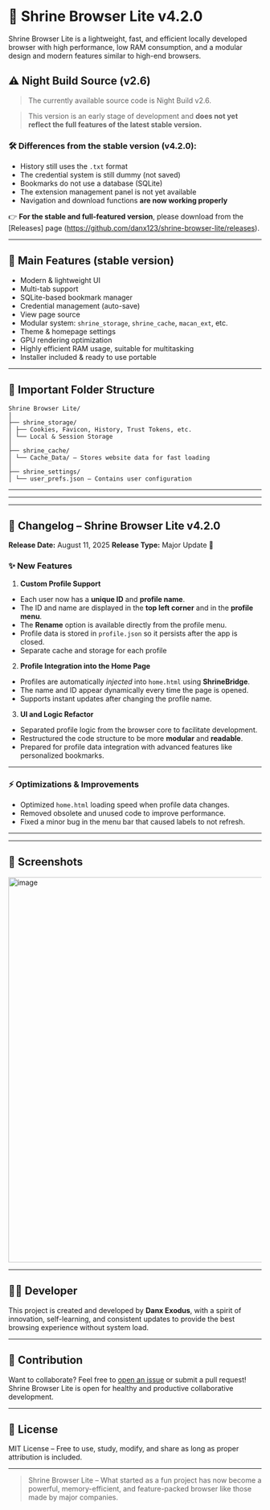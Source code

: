 # 🦁 Shrine Browser Lite v4.2.0

Shrine Browser Lite is a lightweight, fast, and efficient locally developed browser with high performance, low RAM consumption, and a modular design and modern features similar to high-end browsers.

## ⚠️ Night Build Source (v2.6)

> The currently available source code is Night Build v2.6.

> This version is an early stage of development and **does not yet reflect the full features of the latest stable version.**

### 🛠 Differences from the stable version (v4.2.0):

- History still uses the `.txt` format
- The credential system is still dummy (not saved)
- Bookmarks do not use a database (SQLite)
- The extension management panel is not yet available
- Navigation and download functions **are now working properly**

👉 **For the stable and full-featured version**, please download from the [Releases] page (https://github.com/danx123/shrine-browser-lite/releases).

---

## 🚀 Main Features (stable version)

- Modern & lightweight UI
- Multi-tab support
- SQLite-based bookmark manager
- Credential management (auto-save)
- View page source
- Modular system: `shrine_storage`, `shrine_cache`, `macan_ext`, etc.
- Theme & homepage settings
- GPU rendering optimization
- Highly efficient RAM usage, suitable for multitasking
- Installer included & ready to use portable

---

## 📂 Important Folder Structure

```
Shrine Browser Lite/
│
├── shrine_storage/
│ ├── Cookies, Favicon, History, Trust Tokens, etc.
│ └── Local & Session Storage
│
├── shrine_cache/
│ └── Cache_Data/ – Stores website data for fast loading
│
├── shrine_settings/
│ └── user_prefs.json – Contains user configuration
```

---

---

---

## **📝 Changelog – Shrine Browser Lite v4.2.0**

**Release Date:** August 11, 2025
**Release Type:** Major Update 🚀

### **✨ New Features**

1. **Custom Profile Support**

* Each user now has a **unique ID** and **profile name**.
* The ID and name are displayed in the **top left corner** and in the **profile menu**.
* The **Rename** option is available directly from the profile menu.
* Profile data is stored in `profile.json` so it persists after the app is closed.
* Separate cache and storage for each profile

2. **Profile Integration into the Home Page**

* Profiles are automatically *injected* into `home.html` using **ShrineBridge**.
* The name and ID appear dynamically every time the page is opened.
* Supports instant updates after changing the profile name.

3. **UI and Logic Refactor**

* Separated profile logic from the browser core to facilitate development.
* Restructured the code structure to be more **modular** and **readable**.
* Prepared for profile data integration with advanced features like personalized bookmarks.

---

### **⚡ Optimizations & Improvements**

* Optimized `home.html` loading speed when profile data changes.
* Removed obsolete and unused code to improve performance.
* Fixed a minor bug in the menu bar that caused labels to not refresh.

---

---

## 📸 Screenshots
<img width="1365" height="767" alt="image" src="https://github.com/user-attachments/assets/a0a13f4a-fda8-4d56-81bb-2634daa8958d" />










---

## 👨‍💻 Developer

This project is created and developed by **Danx Exodus**, with a spirit of innovation, self-learning, and consistent updates to provide the best browsing experience without system load.

---

## 🤝 Contribution

Want to collaborate? Feel free to [open an issue](https://github.com/username/shrine-browser-lite/issues) or submit a pull request! Shrine Browser Lite is open for healthy and productive collaborative development.

---

## 📜 License

MIT License – Free to use, study, modify, and share as long as proper attribution is included.

---

> Shrine Browser Lite – What started as a fun project has now become a powerful, memory-efficient, and feature-packed browser like those made by major companies.
